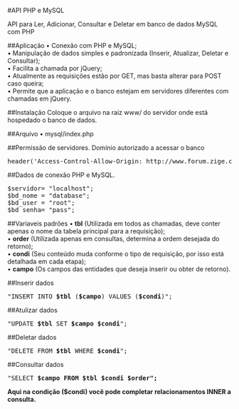 #API PHP e MySQL

API para Ler, Adicionar, Consultar e Deletar em banco de dados MySQL com PHP

##Aplicação
•	Conexão com PHP e MySQL;<br>
•	Manipulação de dados simples e padronizada (Inserir, Atualizar, Deletar e Consultar);<br>
•	Facilita a chamada por jQuery;<br>
•	Atualmente as requisições estão por GET, mas basta alterar para POST caso queira;<br>
•	Permite que a aplicação e o banco estejam em servidores diferentes com chamadas em jQuery.<br>


##Instalação
Coloque o arquivo na raiz www/ do servidor onde está hospedado o banco de dados.<br>


##Arquivo
•	mysql/index.php


##Permissão de servidores.
Domínio autorizado a acessar o banco<br>
<pre>
header('Access-Control-Allow-Origin: http://www.forum.zige.com.br');
</pre>


##Dados de conexão PHP e MySQL.
<pre>
$servidor= "localhost";
$bd_nome = "database";
$bd_user = "root";
$bd_senha= "pass";
</pre>


##Variaveis padrões
•	<b>tbl</b> (Utilizada em todos as chamadas, deve conter apenas o nome da tabela principal para a requisição);<br>
•	<b>order</b> (Utilizada apenas em consultas, determina a ordem desejada do retorno);<br>
•	<b>condi</b> (Seu conteúdo muda conforme o tipo de requisição, por isso está detalhada em cada etapa);<br>
•	<b>campo</b> (Os campos das entidades que deseja inserir ou obter de retorno).<br>


##Inserir dados
<pre>
"INSERT INTO <b>$tbl</b> (<b>$campo</b>) VALUES (<b>$condi</b>)";
</pre>

##Atulizar dados
<pre>
"UPDATE <b>$tbl</b> SET <b>$campo</b> <b>$condi</b>";
</pre>

##Deletar dados
<pre>
"DELETE FROM <b>$tbl</b> WHERE <b>$condi</b>";
</pre>

##Consultar dados
<pre>
"SELECT <b>$campo FROM <b>$tbl $condi $order</b>";
</pre>
<b>Aqui na condição ($condi) você pode completar relacionamentos INNER a consulta.</b>

